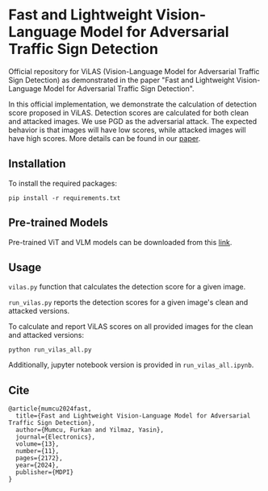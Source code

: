 # Fast and Lightweight Vision-Language Model for Adversarial Traffic Sign Detection
Official repository for ViLAS (Vision-Language Model for Adversarial Traffic Sign Detection) as demonstrated in the paper "Fast and Lightweight Vision-Language Model for Adversarial Traffic Sign Detection".

In this official implementation, we demonstrate the calculation of detection score proposed in ViLAS. Detection scores are calculated for both clean and attacked images. We use PGD as the adversarial attack. The expected behavior is that images will have low scores, while attacked images will have high scores. More details can be found in our [paper](https://www.mdpi.com/2079-9292/13/11/2172).


## Installation

To install the required packages:

```
pip install -r requirements.txt
```

## Pre-trained Models

Pre-trained ViT and VLM models can be downloaded from this [link](https://drive.google.com/file/d/1wqtrKffn3CQ-cIPgjpXev8ko_YXvzMBM/view). 


## Usage

```vilas.py``` function that calculates the detection score for a given image.

```run_vilas.py``` reports the detection scores for a given image's clean and attacked versions.

To calculate and report ViLAS scores on all provided images for the clean and attacked versions:

```
python run_vilas_all.py
```
Additionally, jupyter notebook version is provided in ```run_vilas_all.ipynb```.

## Cite

```
@article{mumcu2024fast,
  title={Fast and Lightweight Vision-Language Model for Adversarial Traffic Sign Detection},
  author={Mumcu, Furkan and Yilmaz, Yasin},
  journal={Electronics},
  volume={13},
  number={11},
  pages={2172},
  year={2024},
  publisher={MDPI}
}
```
